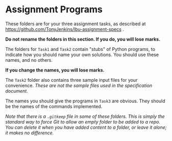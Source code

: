 # Assignment Programs

These folders are for your three assignment tasks, as described at https://github.com/TonyJenkins/lbu-assignment-specs .

**Do not rename the folders in this section. If you do, you will lose marks.**

The folders for ``Task1`` and ``Task2`` contain "stubs" of Python programs, to indicate how you should name your own solutions. You should use these names, and no others. 

**If you change the names, you will lose marks.**

The ``Task2`` folder also contains three sample input files for your convenience. *These are not the sample files used in the specification document.*

The names you should give the programs in ``Task3`` are obvious. They should be the names of the commands implemented.

*Note that there is a ``.gitkeep`` file in some of these folders. This is simply the standard way to force Git to allow an empty folder to be added to a repo. You can delete it when you have added content to a folder, or leave it alone; it makes no difference.*
